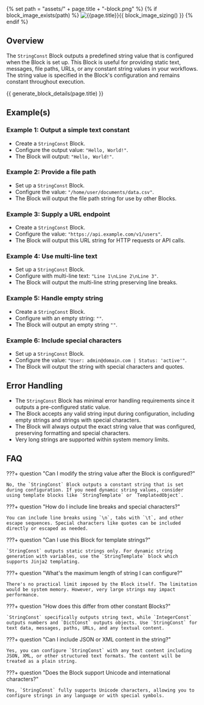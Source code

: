 {% set path = "assets/" + page.title + "-block.png" %}
{% if block_image_exists(path) %}
![{{page.title}}]({{path}}){{ block_image_sizing() }}
{% endif %}

## Overview
The `StringConst` Block outputs a predefined string value that is configured when the Block is set up. This Block is useful for providing static text, messages, file paths, URLs, or any constant string values in your workflows. The string value is specified in the Block's configuration and remains constant throughout execution.

{{ generate_block_details(page.title) }}

## Example(s)

### Example 1: Output a simple text constant
- Create a `StringConst` Block.
- Configure the output value: `"Hello, World!"`.
- The Block will output: `"Hello, World!"`.

### Example 2: Provide a file path
- Set up a `StringConst` Block.
- Configure the value: `"/home/user/documents/data.csv"`.
- The Block will output the file path string for use by other Blocks.

### Example 3: Supply a URL endpoint
- Create a `StringConst` Block.
- Configure the value: `"https://api.example.com/v1/users"`.
- The Block will output this URL string for HTTP requests or API calls.

### Example 4: Use multi-line text
- Set up a `StringConst` Block.
- Configure with multi-line text: `"Line 1\nLine 2\nLine 3"`.
- The Block will output the multi-line string preserving line breaks.

### Example 5: Handle empty string
- Create a `StringConst` Block.
- Configure with an empty string: `""`.
- The Block will output an empty string `""`.

### Example 6: Include special characters
- Set up a `StringConst` Block.
- Configure the value: `"User: admin@domain.com | Status: 'active'"`.
- The Block will output the string with special characters and quotes.

## Error Handling
- The `StringConst` Block has minimal error handling requirements since it outputs a pre-configured static value.
- The Block accepts any valid string input during configuration, including empty strings and strings with special characters.
- The Block will always output the exact string value that was configured, preserving formatting and special characters.
- Very long strings are supported within system memory limits.

## FAQ

???+ question "Can I modify the string value after the Block is configured?"

    No, the `StringConst` Block outputs a constant string that is set during configuration. If you need dynamic string values, consider using template blocks like `StringTemplate` or `TemplatedObject`.

???+ question "How do I include line breaks and special characters?"

    You can include line breaks using `\n`, tabs with `\t`, and other escape sequences. Special characters like quotes can be included directly or escaped as needed.

???+ question "Can I use this Block for template strings?"

    `StringConst` outputs static strings only. For dynamic string generation with variables, use the `StringTemplate` block which supports Jinja2 templating.

???+ question "What's the maximum length of string I can configure?"

    There's no practical limit imposed by the Block itself. The limitation would be system memory. However, very large strings may impact performance.

???+ question "How does this differ from other constant Blocks?"

    `StringConst` specifically outputs string text, while `IntegerConst` outputs numbers and `DictConst` outputs objects. Use `StringConst` for text data, messages, paths, URLs, and any textual content.

???+ question "Can I include JSON or XML content in the string?"

    Yes, you can configure `StringConst` with any text content including JSON, XML, or other structured text formats. The content will be treated as a plain string.

???+ question "Does the Block support Unicode and international characters?"

    Yes, `StringConst` fully supports Unicode characters, allowing you to configure strings in any language or with special symbols.

